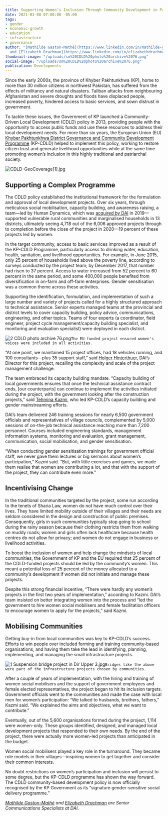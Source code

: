```yaml
---
title: Supporting Women’s Inclusion Through Community Development in Pakistan
date: 2021-03-08 07:00:00 -05:00
tags:
- gender
- economic-growth
- education
- infrastructure
- governance
author: "[Mathilde Gaston-Mathé](https://www.linkedin.com/in/mathilde-gaston-math%C3%A9-089a7022/)
  and [Elizabeth Drachman](https://www.linkedin.com/in/elizabethdrachman/) "
thumbnail-image: "/uploads/sm%20CDLD%20photo%20archive%2076.png"
social-image: "/uploads/sm%20CDLD%20photo%20archive%2076.png"
publication: Developments
---
```


Since the early 2000s, the province of Khyber Pakhtunkhwa (KP), home to more than 30 million citizens in northwest Pakistan, has suffered from the effects of militancy and natural disasters. Taliban attacks from neighbouring Afghanistan and severe droughts and floods have displaced people, increased poverty, hindered access to basic services, and sown distrust in government.  

To tackle these issues, the Government of KP launched a Community-Driven Local Development (CDLD) policy in 2013, providing people with the opportunity to access public funds and use these resources to address their local development needs. For more than six years, the European Union (EU) [Khyber Pakhtunkhwa District Governance and Community Development Programme](https://www.dai.com/our-work/projects/pakistan-khyber-pakhtunkhwa-district-governance-and-community-development-programme-kp-cdld) (KP-CDLD) helped to implement this policy, working to restore citizen trust and generate livelihood opportunities while at the same time promoting women’s inclusion in this highly traditional and patriarchal society. 






![CDLD-GeoCoverage[1].jpg](/uploads/CDLD-GeoCoverage%5B1%5D.jpg)
## Supporting a Complex Programme  

The CDLD policy established the institutional framework for the formulation and approval of local development projects. Over six years, through meticulous social mobilisation, capacity building, and awareness raising, a team—led by Human Dynamics, which was [acquired by DAI](https://www.dai.com/news/dai-acquires-leading-european-development-consultancy-human-dynamics) in 2019—supported vulnerable rural communities and marginalised households in 13 districts, ultimately seeing 4,718 out of the 6,006 approved projects through to completion before the close of the project in 2020—19 percent of these projects led by women.  

In the target community, access to basic services improved as a result of the KP-CDLD Programme, particularly access to drinking water, education, health, sanitation, and livelihood opportunities. For example, in June 2015, only 25 percent of households lived above the poverty line, according to surveys conducted by the project team; by December 2017, that number had risen to 37 percent. Access to water increased from 52 percent to 60 percent in the same period, and some 400,000 people benefited from diversification in on-farm and off-farm enterprises. Gender sensitisation was a common theme across these activities. 

Supporting the identification, formulation, and implementation of such a large number and variety of projects called for a highly structured approach to technical assistance. Senior experts managed teams at the provincial and district levels to cover capacity building, policy advice, communications, engineering, and other topics. Teams of four experts (a coordinator, field engineer, project cycle management/capacity building specialist, and monitoring and evaluation specialist) were deployed in each district. 

![2 CDLD photo archive 76.png](/uploads/2%20CDLD%20photo%20archive%2076.png)`The EU-funded project ensured women's voices were included in all activities.`

“At one point, we maintained 15 project offices, had 18 vehicles running, and 100 consultants—plus 35 support staff,” said [Holger Hinterthuer](https://www.linkedin.com/in/holger-hinterthuer-3851a433/), DAI’s Director for this project, recalling the complexity and scale of the project management challenge. 

The team embraced its capacity building mandate. “Capacity building of local governments ensures that once the technical assistance contract ends, [our counterparts] can continue to implement the activities initiated during the project, with the government looking after the construction projects,” said [Tehmina Kazmi](https://www.linkedin.com/in/tehmina-kazmi-60460210/), who led KP-CDLD’s capacity building and gender mainstreaming efforts.

DAI’s team delivered 246 training sessions for nearly 6,500 government officials and representatives of village councils, complemented by 5,000 sessions of on-the-job technical assistance reaching more than 7,200 personnel. Courses included engineering standards, management information systems, monitoring and evaluation, grant management, communication, social mobilisation, and gender sensitisation.  

“When conducting gender sensitisation trainings for government official staff, we never gave them lectures or big sermons about women’s participation,” Kazmi said. “But, with little exercises and games, we made them realise that women are contributing a lot, and that with the support of the project, they can contribute even more.” 

## Incentivising Change 

In the traditional communities targeted by the project, some run according to the tenets of Sharia Law, women do not have much control over their lives. They have limited mobility outside of their villages and their needs are seldom considered in the design and construction of public premises. Consequently, girls in such communities typically stop going to school during the rainy season because their clothing restricts them from walking on muddy roads; women and girls often lack healthcare because health centres do not allow for privacy; and women do not engage in business or livelihood activities. 

To boost the inclusion of women and help change the mindsets of local communities, the Government of KP and the EU required that 25 percent of the CDLD-funded projects should be led by the community’s women. This meant a potential loss of 25 percent of the money allocated to a community’s development if women did not initiate and manage these projects.  

Despite this strong financial incentive, “There were hardly any women’s projects in the first two years of implementation,” according to Kazmi. DAI’s team insisted on better integrating women into the process and “led the government to hire women social mobilisers and female facilitation officers to encourage women to apply for the projects,” said Kazmi.  

## Mobilising Communities 

Getting buy-in from local communities was key to KP-CDLD’s success. Efforts to win people over included forming and training community-based organisations, and having them take the lead in identifying, planning, implementing, and managing the small infrastructure projects.  

![1 Suspension bridge project in Dir Upper 3.jpg](/uploads/1%20Suspension%20bridge%20project%20in%20Dir%20Upper%203.jpg)`Bridges like the above were part of the infrastructure projects chosen by communities.`

After a couple of years of implementation, with the hiring and training of women social mobilisers and the support of government employees and female elected representatives, the project began to hit its inclusion targets. Government officials went to the communities and made the case with local men for women’s participation: “We talked to husbands, brothers, fathers,” Kazmi said. “We explained the aims and objectives, what we want to contribute.” 

Eventually, out of the 5,600 organisations formed during the project, 1,114 were women-only. These groups identified, designed, and managed local development projects that responded to their own needs. By the end of the project, there were actually more women-led projects than anticipated in the budget.  

Women social mobilisers played a key role in the turnaround. They became role models in their villages—inspiring women to get together and consider their common interests.  

No doubt restrictions on women’s participation and inclusion will persist to some degree, but the KP-CDLD programme has shown the way forward. The CDLD community-based development policy is now officially recognised by the KP Government as its “signature gender-sensitive social delivery programme.” 

*[Mathilde Gaston-Mathé](https://www.linkedin.com/in/mathilde-gaston-math%C3%A9-089a7022/) and [Elizabeth Drachman](https://www.linkedin.com/in/elizabethdrachman/) are Senior Communications Specialists at DAI.*